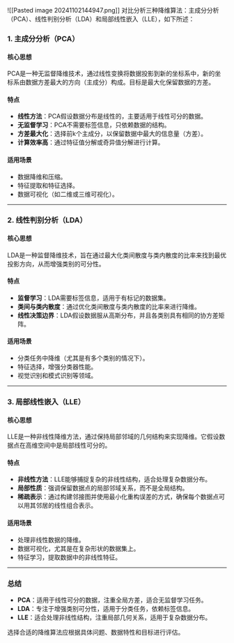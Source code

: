 ![[Pasted image 20241102144947.png]]
对比分析三种降维算法：主成分分析（PCA）、线性判别分析（LDA）和局部线性嵌入（LLE），如下所述：

### 1. 主成分分析（PCA）

#### 核心思想
PCA是一种无监督降维技术，通过线性变换将数据投影到新的坐标系中，新的坐标系由数据方差最大的方向（主成分）构成。目标是最大化保留数据的方差。

#### 特点
- **线性方法**：PCA假设数据分布是线性的，主要适用于线性可分的数据。
- **无监督学习**：PCA不需要标签信息，只依赖数据的结构。
- **方差最大化**：选择前k个主成分，以保留数据中最大的信息量（方差）。
- **计算效率高**：通过特征值分解或奇异值分解进行计算。

#### 适用场景
- 数据降维和压缩。
- 特征提取和特征选择。
- 数据可视化（如二维或三维可视化）。

---

### 2. 线性判别分析（LDA）

#### 核心思想
LDA是一种监督降维技术，旨在通过最大化类间散度与类内散度的比率来找到最优投影方向，从而增强类别的可分性。

#### 特点
- **监督学习**：LDA需要标签信息，适用于有标记的数据集。
- **类间与类内散度**：通过优化类间散度与类内散度的比率来进行降维。
- **线性决策边界**：LDA假设数据服从高斯分布，并且各类别具有相同的协方差矩阵。

#### 适用场景
- 分类任务中降维（尤其是有多个类别的情况下）。
- 特征选择，增强分类器性能。
- 视觉识别和模式识别等领域。

---

### 3. 局部线性嵌入（LLE）

#### 核心思想
LLE是一种非线性降维方法，通过保持局部邻域的几何结构来实现降维。它假设数据点在高维空间中是局部线性可分的。

#### 特点
- **非线性方法**：LLE能够捕捉复杂的非线性结构，适合处理复杂数据分布。
- **局部性质**：强调保留数据点的局部邻域关系，而不是全局结构。
- **稀疏表示**：通过构建邻接图并使用最小化重构误差的方式，确保每个数据点可以用其邻居的线性组合表示。

#### 适用场景
- 处理非线性数据的降维。
- 数据可视化，尤其是在复杂形状的数据集上。
- 特征学习，提取数据中的非线性特征。

---

### 总结

- **PCA**：适用于线性可分的数据，注重全局方差，适合无监督学习任务。
- **LDA**：专注于增强类别可分性，适用于分类任务，依赖标签信息。
- **LLE**：适合处理非线性结构，注重局部几何关系，适用于复杂数据分布。

选择合适的降维算法应根据具体问题、数据特性和目标进行评估。